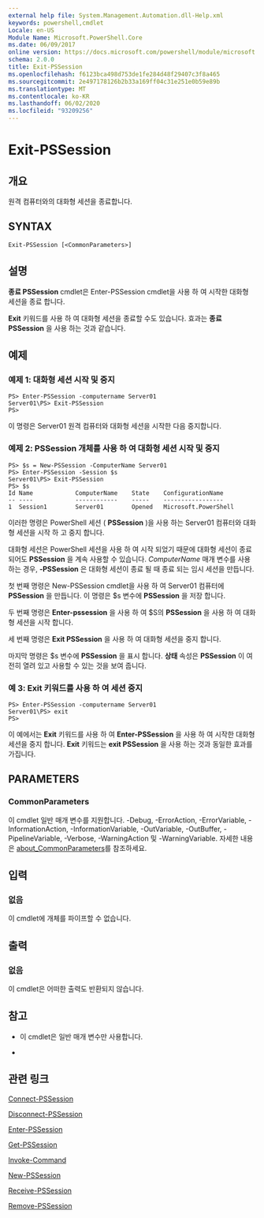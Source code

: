 ```yaml
---
external help file: System.Management.Automation.dll-Help.xml
keywords: powershell,cmdlet
Locale: en-US
Module Name: Microsoft.PowerShell.Core
ms.date: 06/09/2017
online version: https://docs.microsoft.com/powershell/module/microsoft.powershell.core/exit-pssession?view=powershell-7.1&WT.mc_id=ps-gethelp
schema: 2.0.0
title: Exit-PSSession
ms.openlocfilehash: f6123bca498d753de1fe284d48f29407c3f8a465
ms.sourcegitcommit: 2e497178126b2b33a169ff04c31e251e0b59e89b
ms.translationtype: MT
ms.contentlocale: ko-KR
ms.lasthandoff: 06/02/2020
ms.locfileid: "93209256"
---
```

# Exit-PSSession

## 개요
원격 컴퓨터와의 대화형 세션을 종료합니다.

## SYNTAX

```
Exit-PSSession [<CommonParameters>]
```

## 설명

**종료 PSSession** cmdlet은 Enter-PSSession cmdlet을 사용 하 여 시작한 대화형 세션을 종료 합니다.

**Exit** 키워드를 사용 하 여 대화형 세션을 종료할 수도 있습니다.
효과는 **종료 PSSession** 을 사용 하는 것과 같습니다.

## 예제

### 예제 1: 대화형 세션 시작 및 중지

```
PS> Enter-PSSession -computername Server01
Server01\PS> Exit-PSSession
PS>
```

이 명령은 Server01 원격 컴퓨터와 대화형 세션을 시작한 다음 중지합니다.

### 예제 2: PSSession 개체를 사용 하 여 대화형 세션 시작 및 중지

```
PS> $s = New-PSSession -ComputerName Server01
PS> Enter-PSSession -Session $s
Server01\PS> Exit-PSSession
PS> $s
Id Name            ComputerName    State    ConfigurationName
-- ----            ------------    -----    -----------------
1  Session1        Server01        Opened   Microsoft.PowerShell
```

이러한 명령은 PowerShell 세션 ( **PSSession** )을 사용 하는 Server01 컴퓨터와 대화형 세션을 시작 하 고 중지 합니다.

대화형 세션은 PowerShell 세션을 사용 하 여 시작 되었기 때문에 대화형 세션이 종료 되어도 **PSSession** 을 계속 사용할 수 있습니다.
*ComputerName* 매개 변수를 사용 하는 경우, **-PSSession** 은 대화형 세션이 종료 될 때 종료 되는 임시 세션을 만듭니다.

첫 번째 명령은 New-PSSession cmdlet을 사용 하 여 Server01 컴퓨터에 **PSSession** 을 만듭니다.
이 명령은 $s 변수에 **PSSession** 을 저장 합니다.

두 번째 명령은 **Enter-pssession** 을 사용 하 여 $S의 **PSSession** 을 사용 하 여 대화형 세션을 시작 합니다.

세 번째 명령은 **Exit PSSession** 을 사용 하 여 대화형 세션을 중지 합니다.

마지막 명령은 $s 변수에 **PSSession** 을 표시 합니다.
**상태** 속성은 **PSSession** 이 여전히 열려 있고 사용할 수 있는 것을 보여 줍니다.

### 예 3: Exit 키워드를 사용 하 여 세션 중지

```
PS> Enter-PSSession -computername Server01
Server01\PS> exit
PS>
```

이 예에서는 **Exit** 키워드를 사용 하 여 **Enter-PSSession** 을 사용 하 여 시작한 대화형 세션을 중지 합니다.
**Exit** 키워드는 **exit PSSession** 을 사용 하는 것과 동일한 효과를 가집니다.

## PARAMETERS

### CommonParameters

이 cmdlet 일반 매개 변수를 지원합니다. -Debug, -ErrorAction, -ErrorVariable, -InformationAction, -InformationVariable, -OutVariable, -OutBuffer, -PipelineVariable, -Verbose, -WarningAction 및 -WarningVariable. 자세한 내용은 [about_CommonParameters](https://go.microsoft.com/fwlink/?LinkID=113216)를 참조하세요.

## 입력

### 없음

이 cmdlet에 개체를 파이프할 수 없습니다.

## 출력

### 없음

이 cmdlet은 어떠한 출력도 반환되지 않습니다.

## 참고

* 이 cmdlet은 일반 매개 변수만 사용합니다.

*

## 관련 링크

[Connect-PSSession](Connect-PSSession.md)

[Disconnect-PSSession](Disconnect-PSSession.md)

[Enter-PSSession](Enter-PSSession.md)

[Get-PSSession](Get-PSSession.md)

[Invoke-Command](Invoke-Command.md)

[New-PSSession](New-PSSession.md)

[Receive-PSSession](Receive-PSSession.md)

[Remove-PSSession](Remove-PSSession.md)

